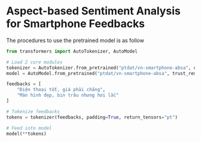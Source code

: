 # Aspect-based Sentiment Analysis for Smartphone Feedbacks

The procedures to use the pretrained model is as follow

```python
from transformers import AutoTokenizer, AutoModel

# Load 2 core modules
tokenizer = AutoTokenizer.from_pretrained("ptdat/vn-smartphone-absa", use_fast=False, trust_remote_code=True)
model = AutoModel.from_pretrained("ptdat/vn-smartphone-absa", trust_remote_code=True)

feedbacks = [
    "Điện thoại tốt, giá phải chăng",
    "Màn hình đẹp, bin trâu nhưng hơi lắc"
]

# Tokenize feedbacks
tokens = tokenizer(feedbacks, padding=True, return_tensors="pt")

# Feed into model
model(**tokens)
```
